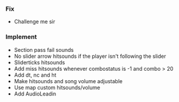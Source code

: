 ### Fix
- Challenge me sir

### Implement
- Section pass fail sounds
- No slider arrow hitsounds if the player isn't following the slider
- Sliderticks hitsounds
- Add miss hitsounds whenever combostatus is -1 and combo > 20
- Add dt, nc and ht
- Make hitsounds and song volume adjustable
- Use map custom hitsounds/volume
- Add AudioLeadin
